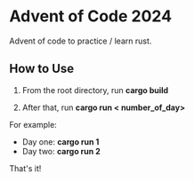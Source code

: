# Advent of Code 2024

Advent of code to practice / learn rust.

## How to Use

1. From the root directory, run **cargo build**

2. After that, run **cargo run < number_of_day>**

For example:
* Day one: **cargo run 1** 
* Day two: **cargo run 2**

That's it!